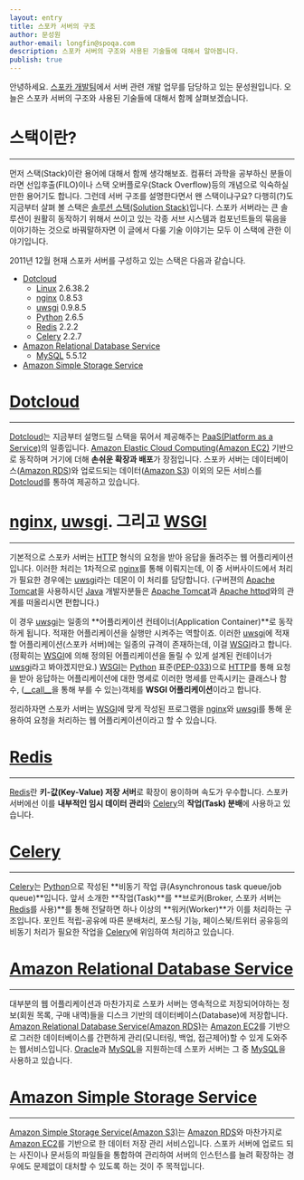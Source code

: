 ```yaml
---
layout: entry
title: 스포카 서버의 구조
author: 문성원
author-email: longfin@spoqa.com
description: 스포카 서버의 구조와 사용된 기술들에 대해서 알아봅니다.
publish: true
---
```


안녕하세요. [스포카 개발팀]에서 서버 관련 개발 업무를 담당하고 있는 문성원입니다. 오늘은 스포카 서버의 구조와 사용된 기술들에 대해서 함께 살펴보겠습니다. 

# 스택이란?
---
먼저 스택(Stack)이란 용어에 대해서 함께 생각해보죠. 컴퓨터 과학을 공부하신 분들이라면 선입후출(FILO)이나 스택 오버플로우(Stack Overflow)등의 개념으로 익숙하실만한 용어기도 합니다. 그런데 서버 구조를 설명한다면서 왠 스택이냐구요? 다행히(?)도 지금부터 살펴 볼 스택은 [솔루션 스택(Solution Stack)]입니다. 스포카 서버라는 큰 솔루션이 원활히 동작하기 위해서 쓰이고 있는 각종 서브 시스템과 컴포넌트들의 묶음을 이야기하는 것으로 바꿔말하자면 이 글에서 다룰 기술 이야기는 모두 이 스택에 관한 이야기입니다.

2011년 12월 현재 스포카 서버를 구성하고 있는 스택은 다음과 같습니다.

* [Dotcloud]
	* [Linux] 2.6.38.2
	* [nginx] 0.8.53
	* [uwsgi] 0.9.8.5
	* [Python] 2.6.5
	* [Redis] 2.2.2
	* [Celery] 2.2.7
* [Amazon Relational Database Service][Amazon RDS]
	* [MySQL] 5.5.12 
* [Amazon Simple Storage Service][Amazon S3]


# [Dotcloud]
---
[Dotcloud]는 지금부터 설명드릴 스택을 묶어서 제공해주는 [PaaS(Platform as a Service)][PaaS]의 일종입니다. [Amazon Elastic Cloud Computing(Amazon EC2)][Amazon EC2] 기반으로 동작하며 거기에 더해 **손쉬운 확장과 배포**가 장점입니다. 스포카 서버는 데이터베이스([Amazon RDS])와 업로드되는 데이터([Amazon S3]) 이외의 모든 서비스를 [Dotcloud]를 통하여 제공하고 있습니다.

# [nginx], [uwsgi]. 그리고 [WSGI]
---
기본적으로 스포카 서버는 [HTTP] 형식의 요청을 받아 응답을 돌려주는 웹 어플리케이션입니다. 이러한 처리는 1차적으로 [nginx]를 통해 이뤄지는데, 이 중 서버사이드에서 처리가 필요한 경우에는 [uwsgi]라는 데몬이 이 처리를 담당합니다. (구버젼의 [Apache Tomcat]을 사용하시던 [Java] 개발자분들은 [Apache Tomcat]과 [Apache httpd]와의 관계를 떠올리시면 편합니다.)

이 경우 [uwsgi]는 일종의 **어플리케이션 컨테이너(Application Container)**로 동작하게 됩니다. 적재한 어플리케이션을 실행만 시켜주는 역할이죠. 이러한 [uwsgi]에 적재할 어플리케이션(스포카 서버)에는 일종의 규격이 존재하는데, 이걸 [WSGI]라고 합니다.(정확히는 [WSGI]에 의해 정의된 어플리케이션을 돌릴 수 있게 설계된 컨테이너가 [uwsgi]라고 봐야겠지만요.) [WSGI]는 [Python] 표준([PEP-033](http://www.python.org/dev/peps/pep-0333/))으로 [HTTP]를 통해 요청을 받아 응답하는 어플리케이션에 대한 명세로 이러한 명세를 만족시키는 클래스나 함수, ([\_\_call\_\_](http://docs.python.org/reference/datamodel.html#object.__call__)을 통해 부를 수 있는)객체를 **WSGI 어플리케이션**이라고 합니다.

정리하자면 스포카 서버는 [WSGI]에 맞게 작성된 프로그램을 [nginx]와 [uwsgi]를 통해 운용하여 요청을 처리하는 웹 어플리케이션이라고 할 수 있습니다.

# [Redis]
---
[Redis]란 **키-값(Key-Value) 저장 서버**로 확장이 용이하며 속도가 우수합니다. 스포카 서버에선 이를 **내부적인 임시 데이터 관리**와 [Celery]의 **작업(Task) 분배**에 사용하고 있습니다. 

# [Celery]
---
[Celery]는 [Python]으로 작성된 **비동기 작업 큐(Asynchronous task queue/job queue)**입니다. 앞서 소개한 **작업(Task)**를 **브로커(Broker, 스포카 서버는 [Redis]를 사용)**를 통해 전달하면 하나 이상의 **워커(Worker)**가 이를 처리하는 구조입니다. 포인트 적립-공유에 따른 분배처리, 포스팅 기능, 페이스북/트위터 공유등의 비동기 처리가 필요한 작업을 [Celery]에 위임하여 처리하고 있습니다.

# [Amazon Relational Database Service][Amazon RDS]
---
대부분의 웹 어플리케이션과 마찬가지로 스포카 서버는 영속적으로 저장되어야하는 정보(회원 목록, 구매 내역)들을 디스크 기반의 데이터베이스(Database)에 저장합니다. [Amazon Relational Database Service(Amazon RDS)][Amazon RDS]는 [Amazon EC2]를 기반으로 그러한 데이터베이스를 간편하게 관리(모니터링, 백업, 접근제어)할 수 있게 도와주는 웹서비스입니다. [Oracle]과 [MySQL]을 지원하는데 스포카 서버는 그 중 [MySQL]을 사용하고 있습니다. 

# [Amazon Simple Storage Service][Amazon S3]
---
[Amazon Simple Storage Service(Amazon S3)][Amazon S3]는 [Amazon RDS]와 마찬가지로 [Amazon EC2]를 기반으로 한 데이터 저장 관리 서비스입니다. 스포카 서버에 업로드 되는 사진이나 문서등의 파일들을 통합하여 관리하여 서버의 인스턴스를 늘려 확장하는 경우에도 문제없이 대처할 수 있도록 하는 것이 주 목적입니다.

[스포카]: http://spoqa.com
[스포카 개발팀]: http://spoqa.github.com
[솔루션 스택(Solution Stack)]: http://en.wikipedia.org/wiki/Solution_stack
[Dotcloud]: http://dotcloud.com
[Linux]: https://github.com/torvalds/linux
[nginx]: http://nginx.org
[uwsgi]: http://projects.unbit.it/uwsgi
[Python]: http://python.org/
[Redis]: http://redis.io/
[Celery]: http://celeryproject.org
[PaaS]: http://en.wikipedia.org/wiki/Platform_as_a_service
[Amazon Web Services(AWS)]: http://aws.amazon.com/
[Amazon S3]: http://aws.amazon.com/s3/
[Amazon RDS]: http://aws.amazon.com/rds/
[MySQL]: http://www.mysql.com/
[HTTP]: http://www.w3.org/Protocol
[Java]: http://www.java.com/
[Apache Tomcat]: http://tomcat.apache.org/
[Apache httpd]: http://httpd.apache.org/
[WSGI]: http://www.wsgi.org/en/latest/index.html
[Amazon EC2]: http://aws.amazon.com/ec2/
[oracle]: http://www.oracle.com/kr/products/database/index.html
